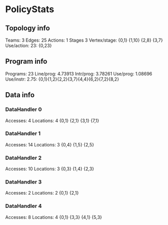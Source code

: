 # PolicyStats
## Topology info
Teams:		3
Edges:		25
Actions:	1
Stages		3
Vertex/stage:	{0,1} {1,10} {2,8} {3,7} 
Use/action:	23: {0,23} 

## Program info
Programs:	23
Line/prog:	4.73913
Intr/prog:	3.78261
Use/prog:	1.08696
Use/instr:	2.75: {0,1}{1,2}{2,2}{3,7}{4,4}{6,2}{7,2}{8,2}

## Data info

### DataHandler 0
Accesses:	4
Locations:	4
{0,1} {2,1} {3,1} {7,1} 

### DataHandler 1
Accesses:	14
Locations:	3
{0,4} {1,5} {2,5} 

### DataHandler 2
Accesses:	10
Locations:	3
{0,3} {1,4} {2,3} 

### DataHandler 3
Accesses:	2
Locations:	2
{0,1} {2,1} 

### DataHandler 4
Accesses:	8
Locations:	4
{0,1} {3,3} {4,1} {5,3} 